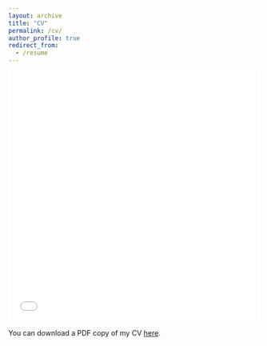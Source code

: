 ```yaml
---
layout: archive
title: "CV"
permalink: /cv/
author_profile: true
redirect_from:
  - /resume
---
```


<iframe src="/files/PrithResumeFall2023.pdf" width="100%" height="500" frameborder="no" border="0" marginwidth="0" marginheight="0"></iframe>

You can download a PDF copy of my CV [here](/files/PrithResumeFall2023.pdf).